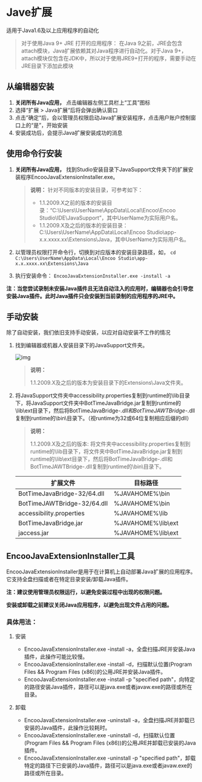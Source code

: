 # Jave扩展
适用于Java1.6及以上应用程序的自动化

  > 对于使用Java 9+ JRE 打开的应用程序： 在Java 9之前，JRE会包含attach模块，Java扩展依赖其对Java程序进行自动化。对于Java 9+，attach模块仅包含在JDK中，所以对于使用JRE9+打开的程序，需要手动在JRE目录下添加此模块



## 从编辑器安装
1. **关闭所有Java应用，** 点击编辑器左侧工具栏上“工具”图标
2. 选择“扩展 > Java扩展“后将会弹出确认窗口
3. 点击”确定“后，会以管理员权限启动Java扩展安装程序，点击用户账户控制窗口上的“是”，开始安装
4. 安装成功后，会提示Java扩展安装成功的消息

## 使用命令行安装
1. **关闭所有Java应用，**  找到Studio安装目录下JavaSupport文件夹下的扩展安装程序EncooJavaExtensionInstaller.exe。
 
   > **说明：**
   >针对不同版本的安装目录，可参考如下：
   > - 1.1.2009.X之前的版本的安装目录：“C:\Users\UserName\AppData\Local\Encoo\Encoo Studio\IDE\JavaSupport”，其中UserName为实际用户名。
   >  - 1.1.2009.X及之后的版本的安装目录：C:\Users\UserName\AppData\Local\Encoo Studio\app-x.x.xxxx.xx\Extensions\Java，其中UserName为实际用户名。

2. 以管理员权限打开命令行，切换到对应版本的安装目录路径，如，
   ```cd C:\Users\UserName\AppData\Local\Encoo Studio\app-x.x.xxxx.xx\Extensions\Java```

3. 执行安装命令：
   ```EncooJavaExtensionInstaller.exe -install -a```

**注：当您尝试录制未安装Java插件且无法自动注入的应用时，编辑器也会引导您安装Java插件。此时Java插件只会安装到当前录制的应用程序的JRE中。**


## 手动安装
除了自动安装，我们依旧支持手动安装，以应对自动安装不工作的情况

1. 找到编辑器或机器人安装目录下的JavaSupport文件夹。

   ![img](https://docimages.blob.core.chinacloudapi.cn/images/Amanda/Java/1.png)


   >**说明：**
   >
   > 1.1.2009.X及之后的版本为安装目录下的Extensions\Java文件夹。


1. 将JavaSupport文件夹中accessibility.properties复制到runtime的\lib目录下，将JavaSupport文件夹中BotTimeJavaBridge.jar复制到runtime的\lib\ext目录下，然后将BotTimeJavaBridge-*.dll和BotTimeJAWTBridge-*.dll复制到runtime的\bin\目录下。（视runtime为32或64位复制相应后缀的dll）
   
   >**说明：**
   >
   > 1.1.2009.X及之后的版本:
   > 将文件夹中accessibility.properties复制到runtime的\lib目录下，将文件夹中BotTimeJavaBridge.jar复制到runtime的\lib\ext目录下，然后将BotTimeJavaBridge-.dll和BotTimeJAWTBridge-.dll复制到runtime的\bin\目录下。

    |扩展文件|目标路径|
    |---|---|
    |BotTimeJavaBridge-32/64.dll|%JAVAHOME%\bin|
    |BotTimeJAWTBridge-32/64.dll|%JAVAHOME%\bin|
    |accessibility.properties|%JAVAHOME%\lib|
    |BotTimeJavaBridge.jar|%JAVAHOME%\lib\ext|
    |jaccess.jar|%JAVAHOME%\lib\ext|

## EncooJavaExtensionInstaller工具

EncooJavaExtensionInstaller是用于在计算机上自动部署Java扩展的应用程序。它支持全盘扫描或者在特定目录安装/卸载Java插件。

**注：建议使用管理员权限运行，以避免安装过程中出现的权限问题。**

**安装或卸载之前建议关闭Java应用程序，以避免出现文件占用的问题。**

### 具体用法：

1. 安装
    - EncooJavaExtensionInstaller.exe -install -a，全盘扫描JRE并安装Java插件，此操作可能比较慢。
    - EncooJavaExtensionInstaller.exe -install -d，扫描默认位置(Program Files && Program Files (x86))的公用JRE并安装Java插件。
    - EncooJavaExtensionInstaller.exe -install -p "specified path"，向特定的路径安装Java插件，路径可以是java.exe或者javaw.exe的路径或所在目录。

2. 卸载
    - EncooJavaExtensionInstaller.exe -uninstall -a，全盘扫描JRE并卸载已安装的Java插件，此操作比较耗时。
    - EncooJavaExtensionInstaller.exe -uninstall -d，扫描默认位置(Program Files && Program Files (x86))的公用JRE并卸载已安装的Java插件。
    - EncooJavaExtensionInstaller.exe -uninstall -p "specified path"，卸载特定的路径下已安装的Java插件，路径可以是java.exe或者javaw.exe的路径或所在目录。
